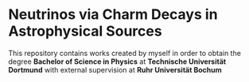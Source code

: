 # Neutrinos via Charm Decays in Astrophysical Sources

This repository contains works created by myself in order to obtain the degree **Bachelor of Science in Physics**
at **Technische Universität Dortmund** with external supervision at **Ruhr Universität Bochum**
